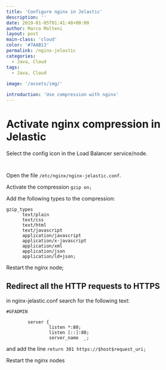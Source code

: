```yaml
---
title: 'Configure nginx in Jelastic'
description: ''
date: 2019-01-05T01:41:48+00:00
author: Marco Molteni
layout: post
main-class: 'cloud'
color: '#7AAB13'
permalink: /nginx-jelastic
categories:
  - Java, Cloud
tags:
  - Java, Cloud
 
image: '/assets/img/'

introduction: 'Use compression with nginx'
---
```


# Activate nginx compression in Jelastic

Select the config icon in the Load Balancer service/node.

[<img src="{{site.baseurl}}/assets/img/uploads/2019/nginx_1.jpg" alt=""/>]({{site.baseurl}}/assets/img/uploads/2019/nginx_1.jpg)

[<img src="{{site.baseurl}}/assets/img/uploads/2019/nginx_2.jpg" alt=""/>]({{site.baseurl}}/assets/img/uploads/2019/nginx_2.jpg)



Open the file `/etc/nginx/nginx-jelastic.conf`.

Activate the compression `gzip on;`

Add the following types to the compression:
```
gzip_types
      text/plain
      text/css
      text/html
      text/javascript
      application/javascript
      application/x-javascript
      application/xml
      application/json
      application/ld+json;
```

Restart the nginx node;

## Redirect all the HTTP requests to HTTPS

in nginx-jelastic.conf search for the following text:
```
#GFADMIN

        server {
                listen *:80;
                listen [::]:80;
                server_name  _;
```

and add the line 
`return 301 https://$host$request_uri;`

Restart the nginx nodes